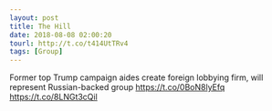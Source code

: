```yaml
---
layout: post
title: The Hill
date: 2018-08-08 02:00:20
tourl: http://t.co/t414UtTRv4
tags: [Group]
---
```

Former top Trump campaign aides create foreign lobbying firm, will represent Russian-backed group https://t.co/0BoN8lyEfq https://t.co/8LNGt3cQil